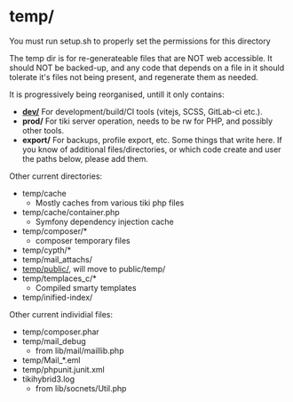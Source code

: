 # temp/

You must run setup.sh to properly set the permissions for this directory

The temp dir is for re-generateable files that are NOT web accessible.  It should NOT be backed-up, and any code that depends on a file in it should tolerate it's files not being present, and regenerate them as needed.

It is progressively being reorganised, untill it only contains:

* **[dev/](dev/README.md)** For development/build/CI tools (vitejs, SCSS, GitLab-ci etc.).
* **prod/** For tiki server operation, needs to be rw for PHP, and possibly other tools.
* **export/** For backups, profile export, etc.
Some things that write here.  If you know of additional files/directories, or which code create and user the paths below, please add them.

Other current directories:

* temp/cache
  * Mostly caches from various tiki php files
* temp/cache/container.php
  * Symfony dependency injection cache
* temp/composer/*
  * composer temporary files
* temp/cypth/*
* temp/mail_attachs/
* [temp/public/](./public/README.md), will move to public/temp/
* temp/templaces_c/*
  * Compiled smarty templates
* temp/inified-index/

Other current individial files:

* temp/composer.phar
* temp/mail_debug
  * from lib/mail/maillib.php
* temp/Mail_*.eml
* temp/phpunit.junit.xml
* tikihybrid3.log
  * from lib/socnets/Util.php

